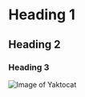 # Heading 1
## Heading 2
### Heading 3

![Image of Yaktocat](https://octodex.github.com/images/yaktocat.png)
